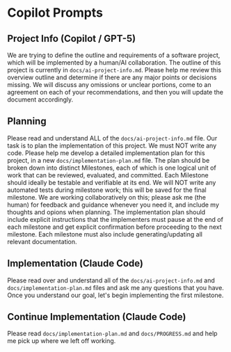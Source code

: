 # Copilot Prompts

## Project Info (Copilot / GPT-5)

We are trying to define the outline and requirements of a software project, which will be implemented by a human/AI collaboration. The outline of this project is currently in `docs/ai-project-info.md`. Please help me review this overview outline and determine if there are any major points or decisions missing. We will discuss any omissions or unclear portions, come to an agreement on each of your recommendations, and then you will update the document accordingly.

## Planning

Please read and understand ALL of the `docs/ai-project-info.md` file. Our task is to plan the implementation of this project. We must NOT write any code. Please help me develop a detailed implementation plan for this project, in a new `docs/implementation-plan.md` file. The plan should be broken down into distinct Milestones, each of which is one logical unit of work that can be reviewed, evaluated, and committed. Each Milestone should ideally be testable and verifiable at its end. We will NOT write any automated tests during milestone work; this will be saved for the final milestone. We are working collaboratively on this; please ask me (the human) for feedback and guidance whenever you need it, and include my thoughts and opions when planning. The implementation plan should include explicit instructions that the implementers must pause at the end of each milestone and get explicit confirmation before proceeding to the next milestone. Each milestone must also include generating/updating all relevant documentation.

## Implementation (Claude Code)

Please read over and understand all of the `docs/ai-project-info.md` and `docs/implementation-plan.md` files and ask me any questions that you have. Once you understand our goal, let's begin implementing the first milestone.

## Continue Implementation (Claude Code)

Please read `docs/implementation-plan.md` and `docs/PROGRESS.md` and help me pick up where we left off working.
